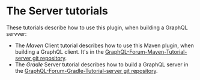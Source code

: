 # The Server tutorials

These tutorials describe how to use this plugin, when building a GraphQL servver:
* The _Maven_ Client tutorial describes how to use this Maven plugin, when building a GraphQL client. It's in the [GraphQL-Forum-Maven-Tutorial-server git repository](https://github.com/graphql-java-generator/GraphQL-Forum-Maven-Tutorial-server).
* The _Gradle_ Server tutorial describes how to build a GraphQL server in the [GraphQL-Forum-Gradle-Tutorial-server git repository](https://github.com/graphql-java-generator/GraphQL-Forum-Gradle-Tutorial-server).